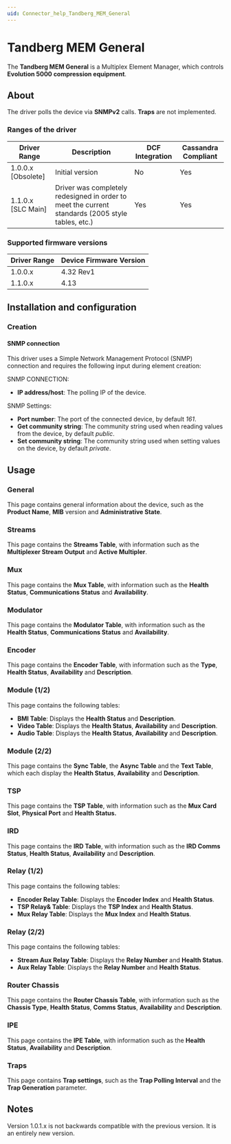 ```yaml
---
uid: Connector_help_Tandberg_MEM_General
---
```


# Tandberg MEM General

The **Tandberg MEM General** is a Multiplex Element Manager, which controls **Evolution 5000 compression equipment**.

## About

The driver polls the device via **SNMPv2** calls. **Traps** are not implemented.

### Ranges of the driver

| **Driver Range**     | **Description**                                                                                   | **DCF Integration** | **Cassandra Compliant** |
|----------------------|---------------------------------------------------------------------------------------------------|---------------------|-------------------------|
| 1.0.0.x \[Obsolete\] | Initial version                                                                                   | No                  | Yes                     |
| 1.1.0.x \[SLC Main\] | Driver was completely redesigned in order to meet the current standards (2005 style tables, etc.) | Yes                 | Yes                     |

### Supported firmware versions

| **Driver Range** | **Device Firmware Version** |
|------------------|-----------------------------|
| 1.0.0.x          | 4.32 Rev1                   |
| 1.1.0.x          | 4.13                        |

## Installation and configuration

### Creation

#### SNMP connection

This driver uses a Simple Network Management Protocol (SNMP) connection and requires the following input during element creation:

SNMP CONNECTION:

- **IP address/host**: The polling IP of the device.

SNMP Settings:

- **Port number**: The port of the connected device, by default *161*.
- **Get community string**: The community string used when reading values from the device, by default *public*.
- **Set community string**: The community string used when setting values on the device, by default *private*.

## Usage

### General

This page contains general information about the device, such as the **Product Name**, **MIB** version and **Administrative State**.

### Streams

This page contains the **Streams Table**, with information such as the **Multiplexer Stream Output** and **Active Multipler**.

### Mux

This page contains the **Mux Table**, with information such as the **Health Status**, **Communications Status** and **Availability**.

### Modulator

This page contains the **Modulator Table**, with information such as the **Health Status**, **Communications Status** and **Availability**.

### Encoder

This page contains the **Encoder Table**, with information such as the **Type**, **Health Status**, **Availability** and **Description**.

### Module (1/2)

This page contains the following tables:

- **BMI Table**: Displays the **Health Status** and **Description**.
- **Video Table**: Displays the **Health Status**, **Availability** and **Description**.
- **Audio Table**: Displays the **Health Status**, **Availability** and **Description**.

### Module (2/2)

This page contains the **Sync Table**, the **Async Table** and the **Text Table**, which each display the **Health Status**, **Availability** and **Description**.

### TSP

This page contains the **TSP Table**, with information such as the **Mux Card Slot**, **Physical Port** and **Health Status.**

### IRD

This page contains the **IRD Table**, with information such as the **IRD Comms Status**, **Health Status**, **Availability** and **Description**.

### Relay (1/2)

This page contains the following tables:

- **Encoder Relay Table**: Displays the **Encoder Index** and **Health Status**.
- **TSP Relay& Table**: Displays the **TSP Index** and **Health Status**.
- **Mux Relay Table**: Displays the **Mux Index** and **Health Status**.

### Relay (2/2)

This page contains the following tables:

- **Stream Aux Relay Table**: Displays the **Relay Number** and **Health Status**.
- **Aux Relay Table**: Displays the **Relay Number** and **Health Status**.

### Router Chassis

This page contains the **Router Chassis Table**, with information such as the **Chassis Type**, **Health Status**, **Comms Status**, **Availability** and **Description**.

### IPE

This page contains the **IPE Table**, with information such as the **Health Status**, **Availability** and **Description**.

### Traps

This page contains **Trap settings**, such as the **Trap Polling Interval** and the **Trap Generation** parameter.

## Notes

Version 1.0.1.x is not backwards compatible with the previous version. It is an entirely new version.
